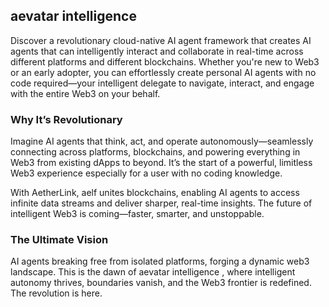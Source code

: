 ## aevatar intelligence
Discover a revolutionary cloud-native AI agent framework that creates AI agents that can intelligently interact and collaborate in real-time across different platforms and different blockchains. Whether you're new to Web3 or an early adopter, you can effortlessly create personal AI agents with no code required—your intelligent delegate to navigate, interact, and engage with the entire Web3 on your behalf. 

### Why It’s Revolutionary
Imagine AI agents that think, act, and operate autonomously—seamlessly connecting across platforms, blockchains, and powering everything in Web3 from existing dApps to beyond. It’s the start of a powerful, limitless Web3 experience especially for a user with no coding knowledge.

With AetherLink, aelf unites blockchains, enabling AI agents to access infinite data streams and deliver sharper, real-time insights. The future of intelligent Web3 is coming—faster, smarter, and unstoppable.

### The Ultimate Vision 
AI agents breaking free from isolated platforms, forging a dynamic web3 landscape. This is the dawn of aevatar intelligence , where intelligent autonomy thrives, boundaries vanish, and the Web3 frontier is redefined. The revolution is here.
